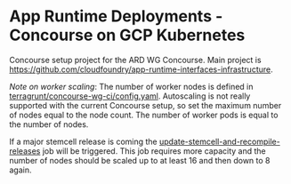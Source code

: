 # App Runtime Deployments - Concourse on GCP Kubernetes

Concourse setup project for the ARD WG Concourse. Main project is https://github.com/cloudfoundry/app-runtime-interfaces-infrastructure.

*Note on worker scaling*: The number of worker nodes is defined in [terragrunt/concourse-wg-ci/config.yaml](./terragrunt/concourse-wg-ci/config.yaml). Autoscaling is not really supported with the current Concourse setup, so set the maximum number of nodes equal to the node count. The number of worker pods is equal to the number of nodes.

If a major stemcell release is coming the [update-stemcell-and-recompile-releases](https://concourse.wg-ard.ci.cloudfoundry.org/teams/main/pipelines/update-releases/jobs/update-stemcell-and-recompile-releases) job will be triggered. This job requires more capacity and the number of nodes should be scaled up to at least 16 and then down to 8 again.
